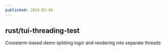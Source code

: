```yaml
---
published: 2024-02-08
---
```


## rust/tui-threading-test

Crossterm-based demo splitting logic and rendering into separate threads

